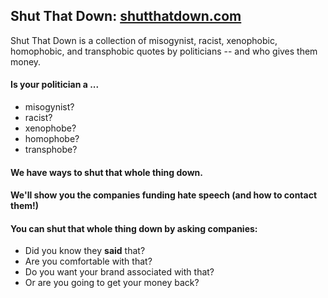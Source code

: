 ## Shut That Down: [shutthatdown.com](http://shutthatdown.com)

Shut That Down is a collection of misogynist, racist, xenophobic, homophobic, and transphobic quotes by politicians -- and who gives them money.

#### Is your politician a ...
* misogynist?
* racist?
* xenophobe?
* homophobe?
* transphobe?

#### We have ways to shut that whole thing down.

#### We'll show you the companies funding hate speech (and how to contact them!)

#### You can shut that whole thing down by asking companies:
* Did you know they **said** that?
* Are you comfortable with that?
* Do you want your brand associated with that?
* Or are you going to get your money back?
